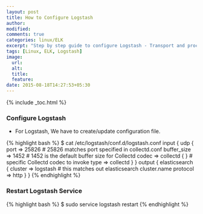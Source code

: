 ```yaml
---
layout: post
title: How to Configure Logstash
author:
modified:
comments: true
categories: linux/ELK
excerpt: "Step by step guide to configure Logstash - Transport and process your logs, events, or other data"
tags: [Linux, ELK, Logstash]
image:
  url:
  alt:
  title:
  feature:
date: 2015-08-18T14:27:53+05:30
---
```


{% include _toc.html %}

### Configure Logstash

* For Logstash, We have to create/update configuration file.

{% highlight bash %}
$ cat /etc/logstash/conf.d/logstash.conf
input {
  udp {
    port => 25826         # 25826 matches port specified in collectd.conf
    buffer_size => 1452   # 1452 is the default buffer size for Collectd
    codec => collectd { } # specific Collectd codec to invoke
    type => collectd
  }
}
output {
  elasticsearch {
    cluster  => logstash # this matches out elasticsearch cluster.name
    protocol => http
  }
}
{% endhighlight %}


### Restart Logstash Service

{% highlight bash %}
$ sudo service logstash restart
{% endhighlight %}
